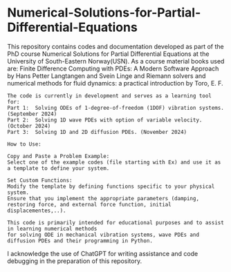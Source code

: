 # Numerical-Solutions-for-Partial-Differential-Equations

This repository contains codes and documentation developed as part of the PhD course Numerical Solutions for Partial Differential Equations at the University of South-Eastern Norway(USN).
As a course material books used are: Finite Difference Computing with PDEs: A Modern Software Approach by Hans Petter Langtangen and Svein Linge and 
Riemann solvers and numerical methods for fluid dynamics: a practical introduction by Toro, E. F.


    The code is currently in development and serves as a learning tool for:
    Part 1:  Solving ODEs of 1-degree-of-freedom (1DOF) vibration systems. (September 2024)
    Part 2:  Solving 1D wave PDEs with option of variable velocity. (October 2024)
    Part 3:  Solving 1D and 2D diffusion PDEs. (November 2024)
     
    How to Use:
    
    Copy and Paste a Problem Example:
    Select one of the example codes (file starting with Ex) and use it as a template to define your system.
    
    Set Custom Functions:
    Modify the template by defining functions specific to your physical system. 
    Ensure that you implement the appropriate parameters (damping, restoring force, and external force function, initial displacementes,..).
    
    This code is primarily intended for educational purposes and to assist in learning numerical methods 
    for solving ODE in mechanical vibration systems, wave PDEs and diffusion PDEs and their programming in Python.

I acknowledge the use of ChatGPT for writing assistance and code debugging in the preparation of this repository.
